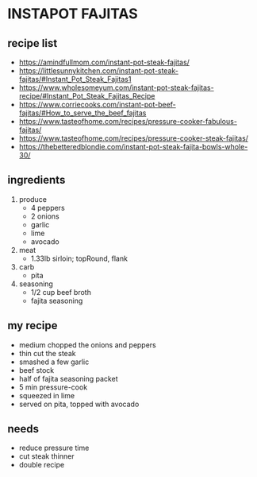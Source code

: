 # INSTAPOT FAJITAS

## recipe list

- https://amindfullmom.com/instant-pot-steak-fajitas/
- https://littlesunnykitchen.com/instant-pot-steak-fajitas/#Instant_Pot_Steak_Fajitas1
- https://www.wholesomeyum.com/instant-pot-steak-fajitas-recipe/#Instant_Pot_Steak_Fajitas_Recipe
- https://www.corriecooks.com/instant-pot-beef-fajitas/#How_to_serve_the_beef_fajitas
- https://www.tasteofhome.com/recipes/pressure-cooker-fabulous-fajitas/
- https://www.tasteofhome.com/recipes/pressure-cooker-steak-fajitas/
- https://thebetteredblondie.com/instant-pot-steak-fajita-bowls-whole-30/

## ingredients

1. produce
	- 4 peppers
	- 2 onions
	- garlic
	- lime
	- avocado
2. meat
	- 1.33lb sirloin; topRound, flank
3. carb
	- pita
4. seasoning
	- 1/2 cup beef broth
	- fajita seasoning

## my recipe

- medium chopped the onions and peppers
- thin cut the steak
- smashed a few garlic
- beef stock
- half of fajita seasoning packet
- 5 min pressure-cook
- squeezed in lime
- served on pita, topped with avocado

## needs

- reduce pressure time
- cut steak thinner
- double recipe
